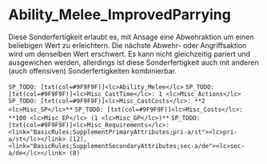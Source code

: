 # Ability_Melee_ImprovedParrying

Diese Sonderfertigkeit erlaubt es, mit Ansage eine Abwehraktion um einen beliebigen Wert zu erleichtern. Die nächste Abwehr- oder Angriffsaktion wird um denselben Wert erschwert. Es kann nicht gleichzeitig pariert und ausgewichen werden, allerdings ist diese Sonderfertigkeit auch mit anderen (auch offensiven) Sonderfertigkeiten kombinierbar.

`SP_TODO: [txt(col=#9F9F9F)]<lc>Ability_Melee</lc>`
`SP_TODO: [txt(col=#9F9F9F)]<lc>Misc_CastTime</lc>: 1 <lc>Misc_Actions</lc>`
`SP_TODO: [txt(col=#9F9F9F)]<lc>Misc_CastCosts</lc>: **2 <lc>Misc_SP</lc>**`
`SP_TODO: [txt(col=#9F9F9F)]<lc>Misc_Costs</lc>: **100 <lc>Misc_EP</lc> (1 <lc>Misc_GP</lc>)**`
`SP_TODO: [txt(col=#9F9F9F)]<lc>Misc_Requirements</lc>: <link="BasicRules;SupplementPrimaryAttributes;pri-a/st"><lc>pri-a/st</lc></link> (12), <link="BasicRules;SupplementSecondaryAttributes;sec-a/de"><lc>sec-a/de</lc></link> (8)`
